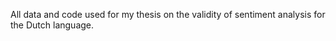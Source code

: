 All data and code used for my thesis on the validity of sentiment analysis for the Dutch language. 

